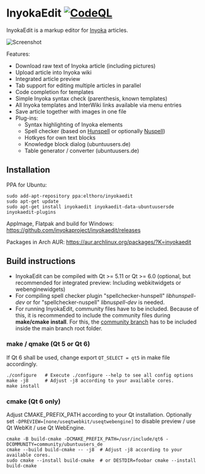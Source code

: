 # InyokaEdit [![CodeQL](https://github.com/inyokaproject/inyokaedit/actions/workflows/codeql-analysis.yml/badge.svg)](https://github.com/inyokaproject/inyokaedit/actions/workflows/codeql-analysis.yml)
InyokaEdit is a markup editor for [Inyoka](https://github.com/inyokaproject/inyoka) articles.

![Screenshot](https://user-images.githubusercontent.com/26674558/110246608-8df67e00-7f68-11eb-93b5-a6802b2f37a7.png)

Features:
* Download raw text of Inyoka article (including pictures)
* Upload article into Inyoka wiki
* Integrated article preview
* Tab support for editing multiple articles in parallel
* Code completion for templates
* Simple Inyoka syntax check (parenthesis, known templates)
* All Inyoka templates and InterWiki links available via menu entries
* Save article together with images in one file
* Plug-ins:
  * Syntax highlighting of Inyoka elements
  * Spell checker (based on [Hunspell](https://hunspell.github.io/) or optionally [Nuspell](https://nuspell.github.io/))
  * Hotkyes for own text blocks
  * Knowledge block dialog (ubuntuusers.de)
  * Table generator / converter (ubuntuusers.de)

## Installation
PPA for Ubuntu:
```
sudo add-apt-repository ppa:elthoro/inyokaedit
sudo apt-get update
sudo apt-get install inyokaedit inyokaedit-data-ubuntuusersde inyokaedit-plugins
```

AppImage, Flatpak and build for Windows: https://github.com/inyokaproject/inyokaedit/releases

Packages in Arch AUR: https://aur.archlinux.org/packages/?K=inyokaedit

## Build instructions
* InyokaEdit can be compiled with Qt >= 5.11 or Qt >= 6.0 (optional, but recommended for integrated preview: Including webkitwidgets or webenginewidgets)
* For compiling spell checker plugin "spellchecker-hunspell" *libhunspell-dev* or for "spellchecker-nuspell" *libnuspell-dev* is needed.
* For running InyokaEdit, community files have to be included. Because of this, it is recommended to include the community files during **make/cmake install**. For this, the [community branch](https://github.com/inyokaproject/inyokaedit/tree/community) has to be included inside the main branch root folder.

### make / qmake (Qt 5 or Qt 6)
If Qt 6 shall be used, change export `QT_SELECT = qt5` in make file accordingly.
```
./configure   # Execute ./configure --help to see all config options
make -j8      # Adjust -j8 according to your available cores.
make install
```

### cmake (Qt 6 only)
Adjust CMAKE_PREFIX_PATH according to your Qt installation. Optionally set `-DPREVIEW=[none/useqtwebkit/useqtwebengine]` to disable preview / use Qt WebKit / use Qt WebEngine.
```
cmake -B build-cmake -DCMAKE_PREFIX_PATH=/usr/include/qt6 -DCOMMUNITY=community/ubuntuusers_de
cmake --build build-cmake -- -j8  # Adjust -j8 according to your available cores.
sudo cmake --install build-cmake  # or DESTDIR=foobar cmake --install build-cmake
```
